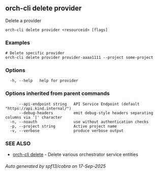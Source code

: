 ## orch-cli delete provider

Delete a provider

```
orch-cli delete provider <resourceid> [flags]
```

### Examples

```
# Delete specific provider
orch-cli delete provider provider-aaaa1111 --project some-project
```

### Options

```
  -h, --help   help for provider
```

### Options inherited from parent commands

```
      --api-endpoint string   API Service Endpoint (default "https://api.kind.internal/")
      --debug-headers         emit debug-style headers separating columns via '|' character
  -n, --noauth                use without authentication checks
  -p, --project string        Active project name
  -v, --verbose               produce verbose output
```

### SEE ALSO

* [orch-cli delete](orch-cli_delete.md)	 - Delete various orchestrator service entities

###### Auto generated by spf13/cobra on 17-Sep-2025
